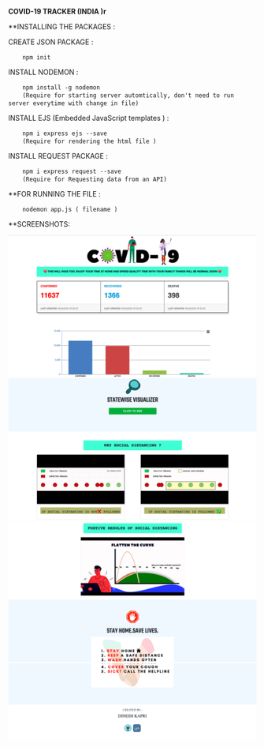 **COVID-19 TRACKER (INDIA )r**

**INSTALLING THE PACKAGES :

CREATE JSON PACKAGE :

        npm init

INSTALL NODEMON :

        npm install -g nodemon
        (Require for starting server automtically, don't need to run server everytime with change in file) 
        
INSTALL EJS (Embedded JavaScript templates ) :
        
        npm i express ejs --save
        (Require for rendering the html file )
        
INSTALL REQUEST PACKAGE :

        npm i express request --save
        (Require for Requesting data from an API)
      
**FOR RUNNING THE FILE :

        nodemon app.js ( filename )
        
        
**SCREENSHOTS:

![](public/images/screenshot1.png)
![](public/images/screenshot2.png)
![](public/images/screenshot3.png)
![](public/images/screenshot4.png)
   
        
        
        

        
        

